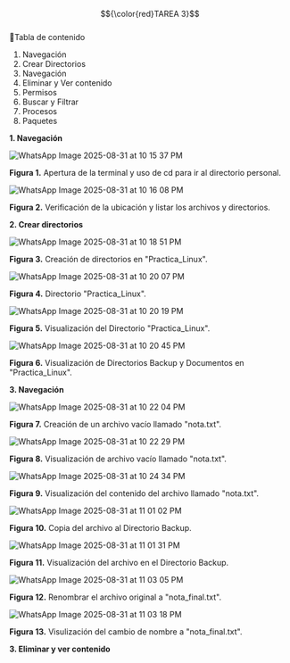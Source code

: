 $${\color{red}TAREA 3}$$ <br>
:hammer:Tabla de contenido <br>
1. Navegación<br>
2. Crear Directorios<br>
3. Navegación<br>
4. Eliminar y Ver contenido<br>
5. Permisos<br>
6. Buscar y Filtrar<br>
7. Procesos<br>
8. Paquetes<br>

<strong> 1. Navegación </strong><br>

![WhatsApp Image 2025-08-31 at 10 15 37 PM](https://github.com/user-attachments/assets/0b61a34a-ab9c-4f14-aadd-a2c2d3c7728c)<br>

<strong>Figura 1.</strong> Apertura de la terminal y uso de cd para ir al directorio personal.

![WhatsApp Image 2025-08-31 at 10 16 08 PM](https://github.com/user-attachments/assets/eda0b61c-48ec-4c86-8893-9da129666ced)<br>

<strong>Figura 2.</strong> Verificación de la ubicación y listar los archivos y directorios.

<strong> 2. Crear directorios </strong><br>

![WhatsApp Image 2025-08-31 at 10 18 51 PM](https://github.com/user-attachments/assets/84f04f24-c6a1-4a23-9745-cc784e9969e1)<br>

<strong>Figura 3.</strong> Creación de directorios en "Practica_Linux".

![WhatsApp Image 2025-08-31 at 10 20 07 PM](https://github.com/user-attachments/assets/85b13264-b691-4eb8-b7c5-52c087e41810)<br>

<strong>Figura 4.</strong> Directorio "Practica_Linux".

![WhatsApp Image 2025-08-31 at 10 20 19 PM](https://github.com/user-attachments/assets/b41a6a1b-b95a-4619-be90-18d3f2713c2a)<br>

<strong>Figura 5.</strong> Visualización del Directorio "Practica_Linux".

![WhatsApp Image 2025-08-31 at 10 20 45 PM](https://github.com/user-attachments/assets/5ddaf08a-20ed-4648-aa43-5fba1c47442e)<br>

<strong>Figura 6.</strong> Visualización de Directorios Backup y Documentos en "Practica_Linux".

<strong> 3. Navegación</strong><br>

![WhatsApp Image 2025-08-31 at 10 22 04 PM](https://github.com/user-attachments/assets/6a8e414b-1b24-4d07-bfc0-1b1c94295596)<br>

<strong>Figura 7.</strong> Creación de un archivo vacío llamado "nota.txt".

![WhatsApp Image 2025-08-31 at 10 22 29 PM](https://github.com/user-attachments/assets/e675b1cc-ac14-477f-ab23-015102e0a9c4)<br>

<strong>Figura 8.</strong> Visualización de archivo vacío llamado "nota.txt".

![WhatsApp Image 2025-08-31 at 10 24 34 PM](https://github.com/user-attachments/assets/7557c089-a9ff-44b1-afa4-1c01c7ac3dc8)<br>

<strong>Figura 9.</strong> Visualización del contenido del archivo llamado "nota.txt".

![WhatsApp Image 2025-08-31 at 11 01 02 PM](https://github.com/user-attachments/assets/3913adbe-9a99-4c30-a978-83cd64e7a965)<br>

<strong>Figura 10.</strong> Copia del archivo al Directorio Backup.

![WhatsApp Image 2025-08-31 at 11 01 31 PM](https://github.com/user-attachments/assets/bbf47133-ae91-41b7-a43a-8fa37a2e31d8)<br>

<strong>Figura 11.</strong> Visualización del archivo en el Directorio Backup.

![WhatsApp Image 2025-08-31 at 11 03 05 PM](https://github.com/user-attachments/assets/dd3e2d83-234e-4ef9-9779-d57ebac2a136)<br>

<strong>Figura 12.</strong> Renombrar el archivo original a "nota_final.txt".

![WhatsApp Image 2025-08-31 at 11 03 18 PM](https://github.com/user-attachments/assets/cfb3bf2f-e0b5-4052-8211-6159380b5ccb)<br>

<strong>Figura 13.</strong> Visulización del cambio de nombre a "nota_final.txt".

<strong> 3. Eliminar y ver contenido </strong><br>










